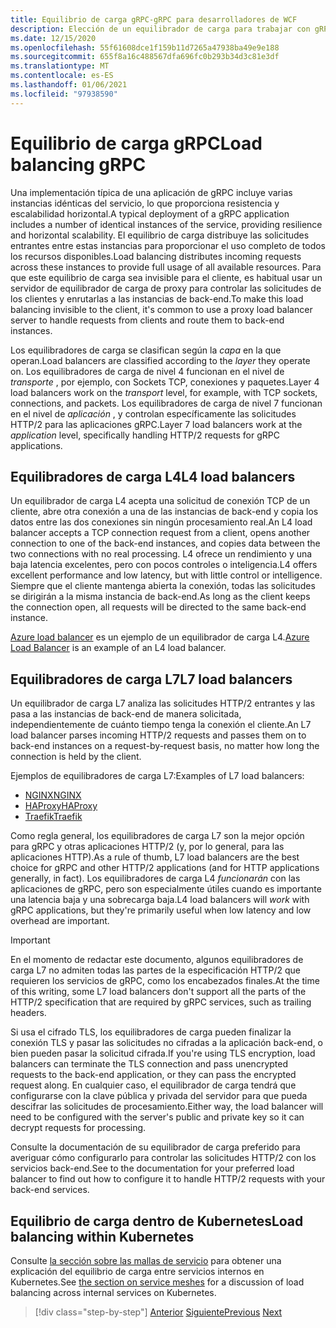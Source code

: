 ```yaml
---
title: Equilibrio de carga gRPC-gRPC para desarrolladores de WCF
description: Elección de un equilibrador de carga para trabajar con gRPC Services.
ms.date: 12/15/2020
ms.openlocfilehash: 55f61608dce1f159b11d7265a47938ba49e9e188
ms.sourcegitcommit: 655f8a16c488567dfa696fc0b293b34d3c81e3df
ms.translationtype: MT
ms.contentlocale: es-ES
ms.lasthandoff: 01/06/2021
ms.locfileid: "97938590"
---
```

# <a name="load-balancing-grpc"></a><span data-ttu-id="f3e04-103">Equilibrio de carga gRPC</span><span class="sxs-lookup"><span data-stu-id="f3e04-103">Load balancing gRPC</span></span>

<span data-ttu-id="f3e04-104">Una implementación típica de una aplicación de gRPC incluye varias instancias idénticas del servicio, lo que proporciona resistencia y escalabilidad horizontal.</span><span class="sxs-lookup"><span data-stu-id="f3e04-104">A typical deployment of a gRPC application includes a number of identical instances of the service, providing resilience and horizontal scalability.</span></span> <span data-ttu-id="f3e04-105">El equilibrio de carga distribuye las solicitudes entrantes entre estas instancias para proporcionar el uso completo de todos los recursos disponibles.</span><span class="sxs-lookup"><span data-stu-id="f3e04-105">Load balancing distributes incoming requests across these instances to provide full usage of all available resources.</span></span> <span data-ttu-id="f3e04-106">Para que este equilibrio de carga sea invisible para el cliente, es habitual usar un servidor de equilibrador de carga de proxy para controlar las solicitudes de los clientes y enrutarlas a las instancias de back-end.</span><span class="sxs-lookup"><span data-stu-id="f3e04-106">To make this load balancing invisible to the client, it's common to use a proxy load balancer server to handle requests from clients and route them to back-end instances.</span></span>

<span data-ttu-id="f3e04-107">Los equilibradores de carga se clasifican según la *capa* en la que operan.</span><span class="sxs-lookup"><span data-stu-id="f3e04-107">Load balancers are classified according to the *layer* they operate on.</span></span> <span data-ttu-id="f3e04-108">Los equilibradores de carga de nivel 4 funcionan en el nivel de *transporte* , por ejemplo, con Sockets TCP, conexiones y paquetes.</span><span class="sxs-lookup"><span data-stu-id="f3e04-108">Layer 4 load balancers work on the *transport* level, for example, with TCP sockets, connections, and packets.</span></span> <span data-ttu-id="f3e04-109">Los equilibradores de carga de nivel 7 funcionan en el nivel de *aplicación* , y controlan específicamente las solicitudes HTTP/2 para las aplicaciones gRPC.</span><span class="sxs-lookup"><span data-stu-id="f3e04-109">Layer 7 load balancers work at the *application* level, specifically handling HTTP/2 requests for gRPC applications.</span></span>

## <a name="l4-load-balancers"></a><span data-ttu-id="f3e04-110">Equilibradores de carga L4</span><span class="sxs-lookup"><span data-stu-id="f3e04-110">L4 load balancers</span></span>

<span data-ttu-id="f3e04-111">Un equilibrador de carga L4 acepta una solicitud de conexión TCP de un cliente, abre otra conexión a una de las instancias de back-end y copia los datos entre las dos conexiones sin ningún procesamiento real.</span><span class="sxs-lookup"><span data-stu-id="f3e04-111">An L4 load balancer accepts a TCP connection request from a client, opens another connection to one of the back-end instances, and copies data between the two connections with no real processing.</span></span> <span data-ttu-id="f3e04-112">L4 ofrece un rendimiento y una baja latencia excelentes, pero con pocos controles o inteligencia.</span><span class="sxs-lookup"><span data-stu-id="f3e04-112">L4 offers excellent performance and low latency, but with little control or intelligence.</span></span> <span data-ttu-id="f3e04-113">Siempre que el cliente mantenga abierta la conexión, todas las solicitudes se dirigirán a la misma instancia de back-end.</span><span class="sxs-lookup"><span data-stu-id="f3e04-113">As long as the client keeps the connection open, all requests will be directed to the same back-end instance.</span></span>

 <span data-ttu-id="f3e04-114">[Azure load balancer](https://azure.microsoft.com/services/load-balancer/) es un ejemplo de un equilibrador de carga L4.</span><span class="sxs-lookup"><span data-stu-id="f3e04-114">[Azure Load Balancer](https://azure.microsoft.com/services/load-balancer/) is an example of an L4 load balancer.</span></span>

## <a name="l7-load-balancers"></a><span data-ttu-id="f3e04-115">Equilibradores de carga L7</span><span class="sxs-lookup"><span data-stu-id="f3e04-115">L7 load balancers</span></span>

<span data-ttu-id="f3e04-116">Un equilibrador de carga L7 analiza las solicitudes HTTP/2 entrantes y las pasa a las instancias de back-end de manera solicitada, independientemente de cuánto tiempo tenga la conexión el cliente.</span><span class="sxs-lookup"><span data-stu-id="f3e04-116">An L7 load balancer parses incoming HTTP/2 requests and passes them on to back-end instances on a request-by-request basis, no matter how long the connection is held by the client.</span></span>

<span data-ttu-id="f3e04-117">Ejemplos de equilibradores de carga L7:</span><span class="sxs-lookup"><span data-stu-id="f3e04-117">Examples of L7 load balancers:</span></span>

- [<span data-ttu-id="f3e04-118">NGINX</span><span class="sxs-lookup"><span data-stu-id="f3e04-118">NGINX</span></span>](https://www.nginx.com/)
- [<span data-ttu-id="f3e04-119">HAProxy</span><span class="sxs-lookup"><span data-stu-id="f3e04-119">HAProxy</span></span>](https://www.haproxy.com/)
- [<span data-ttu-id="f3e04-120">Traefik</span><span class="sxs-lookup"><span data-stu-id="f3e04-120">Traefik</span></span>](https://traefik.io/)

<span data-ttu-id="f3e04-121">Como regla general, los equilibradores de carga L7 son la mejor opción para gRPC y otras aplicaciones HTTP/2 (y, por lo general, para las aplicaciones HTTP).</span><span class="sxs-lookup"><span data-stu-id="f3e04-121">As a rule of thumb, L7 load balancers are the best choice for gRPC and other HTTP/2 applications (and for HTTP applications generally, in fact).</span></span> <span data-ttu-id="f3e04-122">Los equilibradores de carga L4 *funcionarán* con las aplicaciones de gRPC, pero son especialmente útiles cuando es importante una latencia baja y una sobrecarga baja.</span><span class="sxs-lookup"><span data-stu-id="f3e04-122">L4 load balancers will *work* with gRPC applications, but they're primarily useful when low latency and low overhead are important.</span></span>

> [!IMPORTANT]
> <span data-ttu-id="f3e04-123">En el momento de redactar este documento, algunos equilibradores de carga L7 no admiten todas las partes de la especificación HTTP/2 que requieren los servicios de gRPC, como los encabezados finales.</span><span class="sxs-lookup"><span data-stu-id="f3e04-123">At the time of this writing, some L7 load balancers don't support all the parts of the HTTP/2 specification that are required by gRPC services, such as trailing headers.</span></span>

<span data-ttu-id="f3e04-124">Si usa el cifrado TLS, los equilibradores de carga pueden finalizar la conexión TLS y pasar las solicitudes no cifradas a la aplicación back-end, o bien pueden pasar la solicitud cifrada.</span><span class="sxs-lookup"><span data-stu-id="f3e04-124">If you're using TLS encryption, load balancers can terminate the TLS connection and pass unencrypted requests to the back-end application, or they can pass the encrypted request along.</span></span> <span data-ttu-id="f3e04-125">En cualquier caso, el equilibrador de carga tendrá que configurarse con la clave pública y privada del servidor para que pueda descifrar las solicitudes de procesamiento.</span><span class="sxs-lookup"><span data-stu-id="f3e04-125">Either way, the load balancer will need to be configured with the server's public and private key so it can decrypt requests for processing.</span></span>

<span data-ttu-id="f3e04-126">Consulte la documentación de su equilibrador de carga preferido para averiguar cómo configurarlo para controlar las solicitudes HTTP/2 con los servicios back-end.</span><span class="sxs-lookup"><span data-stu-id="f3e04-126">See to the documentation for your preferred load balancer to find out how to configure it to handle HTTP/2 requests with your back-end services.</span></span>

## <a name="load-balancing-within-kubernetes"></a><span data-ttu-id="f3e04-127">Equilibrio de carga dentro de Kubernetes</span><span class="sxs-lookup"><span data-stu-id="f3e04-127">Load balancing within Kubernetes</span></span>

<span data-ttu-id="f3e04-128">Consulte [la sección sobre las mallas de servicio](service-mesh.md) para obtener una explicación del equilibrio de carga entre servicios internos en Kubernetes.</span><span class="sxs-lookup"><span data-stu-id="f3e04-128">See [the section on service meshes](service-mesh.md) for a discussion of load balancing across internal services on Kubernetes.</span></span>

>[!div class="step-by-step"]
><span data-ttu-id="f3e04-129">[Anterior](service-mesh.md)
>[Siguiente](application-performance-management.md)</span><span class="sxs-lookup"><span data-stu-id="f3e04-129">[Previous](service-mesh.md)
[Next](application-performance-management.md)</span></span>
